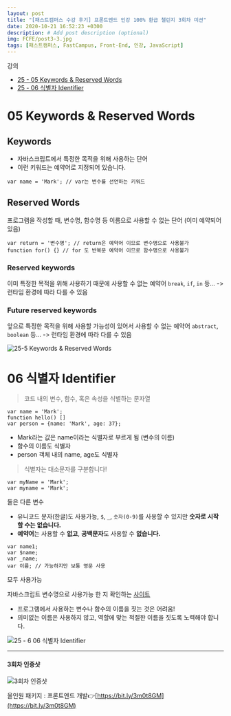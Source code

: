 ```yaml
---
layout: post
title: "[패스트캠퍼스 수강 후기] 프론트엔드 인강 100% 환급 챌린지 3회차 미션"
date: 2020-10-21 16:52:23 +0300
description: # Add post description (optional)
img: FCFE/post3-3.jpg
tags: [패스트캠퍼스, FastCampus, Front-End, 인강, JavaScript]
---
```


강의
- [25 - 05 Keywords & Reserved Words](#05-Keywords-&-Reserved-Words)
- [25 - 06 식별자 Identifier](#06-식별자-Identifier)

# 05 Keywords & Reserved Words

## Keywords
- 자바스크립트에서 특정한 목적을 위해 사용하는 단어
- 이런 키워드는 예약어로 지정되어 있습니다.

```
var name = 'Mark'; // var는 변수를 선언하는 키워드
```

## Reserved Words
프로그램을 작성할 때, 변수명, 함수명 등 이름으로 사용할 수 없는 단어 (이미 예약되어 있음)

```
var return = '변수명'; // return은 예약어 이므로 변수명으로 사용불가
function for() {} // for 도 반복문 예약어 이므로 함수명으로 사용불가
```

### Reserved keywords
이미 특정한 목적을 위해 사용하기 때문에 사용할 수 없는 예약어
`break`,  `if`,  `in` 등...
-> 런타임 환경에 따라 다를 수 있음

### Future reserved keywords
앞으로 특정한 목적을 위해 사용할 가능성이 있어서 사용할 수 없는 예약어
`abstract`,  `boolean` 등...
-> 런타임 환경에 따라 다를 수 있음

![25-5 Keywords & Reserved Words]({{site.baseurl}}/assets/img/FCFE/post3-1.png)


# 06 식별자 Identifier
> 코드 내의 변수, 함수, 혹은 속성을 식별하는 문자열

```
var name = 'Mark';
function hello() []
var person = {name: 'Mark', age: 37};
```
- Mark라는 값은 name이라는 식별자로 부르게 됨 (변수의 이름)
- 함수의 이름도 식별자
- person 객체 내의 name, age도 식별자

> 식별자는 대소문자를 구분합니다!

```
var myName = 'Mark';
var myname = 'Mark';
```
둘은 다른 변수


- 유니코드 문자(한글)도 사용가능, `$`, `_`, `숫자(0-9)`를 사용할 수 있지만 **숫자로 시작 할 수는 없습니다.**
- **예약어**는 사용할 수 **없고**, **공백문자**도 사용할 수 **없습니다.**
```
var name1;
var $name;
var _name;
var 이름; // 가능하지만 보통 영문 사용
```
모두 사용가능

자바스크립트 변수명으로 사용가능 한 지 확인하는 [사이트](https://mothereff.in/js-variables)


- 프로그램에서 사용하는 변수나 함수의 이름을 짓는 것은 어려움!
- 의미없는 이름은 사용하지 않고, 역할에 맞는 적절한 이름을 짓도록 노력해야 합니다.

![25 - 6 06 식별자 Identifier]({{site.baseurl}}/assets/img/FCFE/post3-2.png)

*****

#### 3회차 인증샷
![3회차 인증샷]({{site.baseurl}}/assets/img/FCFE/post3-3.jpg)


올인원 패키지 : 프론트엔드 개발👉[https://bit.ly/3m0t8GM](https://bit.ly/3m0t8GM)
